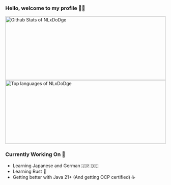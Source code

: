 ### Hello, welcome to my profile 👋🏻

<a href="https://github.com/anuraghazra/github-readme-stats">
  <img height=200 align="center" width="100%" src="https://github-readme-stats.vercel.app/api?username=nlxdodge&show_icons=true&theme=transparent" alt="Github Stats of NLxDoDge" />
</a>
<a href="https://github.com/anuraghazra/convoychat">
  <img height=200 align="center" width="100%" src="https://github-readme-stats.vercel.app/api/top-langs/?username=nlxdodge&layout=compact&theme=transparent&card_width=250" alt="Top languages of NLxDoDge" />
</a>

### Currently Working On 🚀

- Learning Japanese and German 🇯🇵 🇩🇪
- Learning Rust 🦀
- Getting better with Java 21+ (And getting OCP certified) ☕
